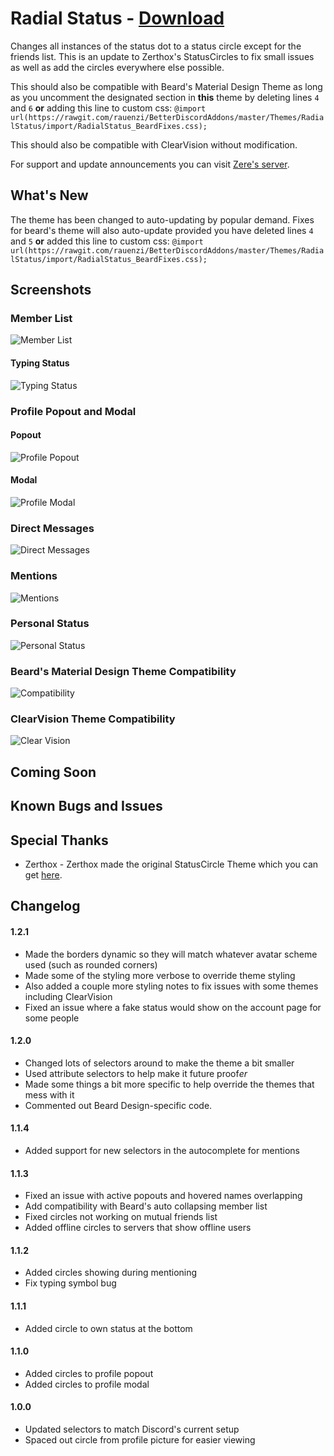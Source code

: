# Radial Status - [Download](https://raw.githubusercontent.com/rauenzi/BetterDiscordAddons/master/Themes/RadialStatus/RadialStatus.theme.css)

Changes all instances of the status dot to a status circle except for the friends list. This is an update to Zerthox's StatusCircles to fix small issues as well as add the circles everywhere else possible.

This should also be compatible with Beard's Material Design Theme as long as you uncomment the designated section in __this__ theme by deleting lines `4` and `6` **or** adding this line to custom css: `@import url(https://rawgit.com/rauenzi/BetterDiscordAddons/master/Themes/RadialStatus/import/RadialStatus_BeardFixes.css);`

This should also be compatible with ClearVision without modification.

For support and update announcements you can visit [Zere's server](http://discord.zackrauen.com/).

## What's New

The theme has been changed to auto-updating by popular demand. Fixes for beard's theme will also auto-update provided you have deleted lines `4` and `5` **or** added this line to custom css: `@import url(https://rawgit.com/rauenzi/BetterDiscordAddons/master/Themes/RadialStatus/import/RadialStatus_BeardFixes.css);`

## Screenshots

### Member List
![Member List](http://discord.zackrauen.com/RadialStatus/member_list_short.png)

#### Typing Status
![Typing Status](http://discord.zackrauen.com/RadialStatus/typing_status.png)

### Profile Popout and Modal

#### Popout
![Profile Popout](http://discord.zackrauen.com/RadialStatus/profile_popout.png)

#### Modal
![Profile Modal](http://discord.zackrauen.com/RadialStatus/profile_modal.png)

### Direct Messages
![Direct Messages](http://discord.zackrauen.com/RadialStatus/direct_messages_short.png)

### Mentions
![Mentions](http://discord.zackrauen.com/RadialStatus/mentions.png)

### Personal Status
![Personal Status](http://discord.zackrauen.com/RadialStatus/personal_status.png)

### Beard's Material Design Theme Compatibility
![Compatibility](http://discord.zackrauen.com/RadialStatus/beard_design.png)

### ClearVision Theme Compatibility
![Clear Vision](http://discord.zackrauen.com/RadialStatus/clearvision.png)


## Coming Soon


## Known Bugs and Issues


## Special Thanks
 - Zerthox - Zerthox made the original StatusCircle Theme which you can get [here](https://github.com/Zerthox/Mini-Discord-Themes).
 
## Changelog

#### 1.2.1

 - Made the borders dynamic so they will match whatever avatar scheme used (such as rounded corners)
 - Made some of the styling more verbose to override theme styling
 - Also added a couple more styling notes to fix issues with some themes including ClearVision
 - Fixed an issue where a fake status would show on the account page for some people

#### 1.2.0

 - Changed lots of selectors around to make the theme a bit smaller
 - Used attribute selectors to help make it future proof*er*
 - Made some things a bit more specific to help override the themes that mess with it
 - Commented out Beard Design-specific code.

#### 1.1.4

 - Added support for new selectors in the autocomplete for mentions

#### 1.1.3

 - Fixed an issue with active popouts and hovered names overlapping
 - Add compatibility with Beard's auto collapsing member list
 - Fixed circles not working on mutual friends list
 - Added offline circles to servers that show offline users

#### 1.1.2

 - Added circles showing during mentioning
 - Fix typing symbol bug

#### 1.1.1

 - Added circle to own status at the bottom

#### 1.1.0

 - Added circles to profile popout
 - Added circles to profile modal

#### 1.0.0

 - Updated selectors to match Discord's current setup
 - Spaced out circle from profile picture for easier viewing

